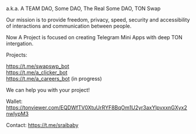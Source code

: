 a.k.a. A TEAM DAO, Some DAO, The Real Some DAO, TON Swap

Our mission is to provide freedom, privacy, speed, security and accessibility of interactions and communication between people.

Now A Project is focused on creating Telegram Mini Apps with deep TON intergation.

Projects:

https://t.me/swapswp_bot \
https://t.me/a_clicker_bot \
https://t.me/a_careers_bot (in progress)

We can help you with your project!

Wallet:
https://tonviewer.com/EQDWfTV0XtuUrRYF8BqOm1U2yr3axYlpvxxnGXyx2nwIypM3

Contact:
https://t.me/sraibaby
